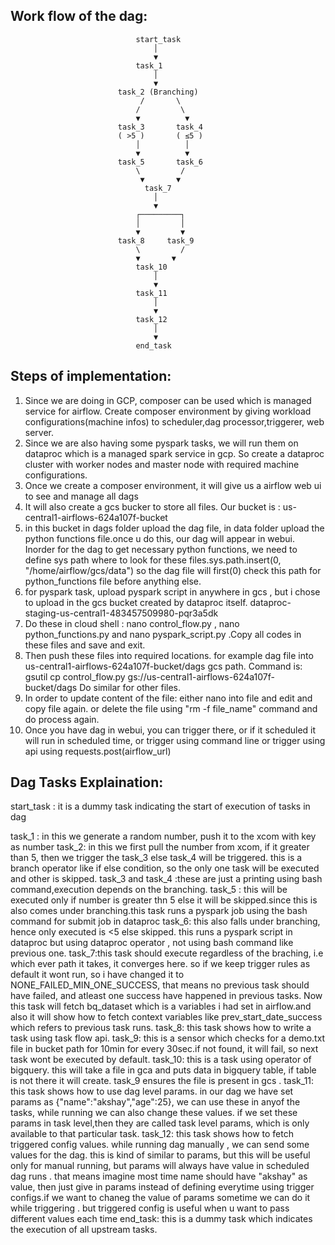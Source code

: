  
## Work flow of the dag: 
                                start_task
                                    │
                                    ▼
                                task_1 
                                    │
                                    ▼
                            task_2 (Branching)
                                 /       \
                                /         \
                                ▼          ▼
                            task_3       task_4
                            ( >5 )       ( ≤5 )
                                │          │
                                ▼          ▼
                            task_5       task_6  
                                \         /
                                 ▼       ▼
                                  task_7 
                                    │
                                    ▼
                                ┌─────────┐
                                │         │
                                ▼         ▼
                            task_8     task_9 
                                \         /
                                ▼       ▼
                                task_10 
                                    │
                                    ▼
                                task_11
                                    │
                                    ▼
                                task_12
                                    │
                                    ▼
                                end_task   


## Steps of implementation:

1. Since we are doing in GCP, composer can be used which is managed service for airflow. Create composer environment by giving workload configurations(machine infos) to scheduler,dag processor,triggerer, web server. 
2. Since we are also having some pyspark tasks, we will run them on dataproc which is a managed spark service in gcp. So create a dataproc cluster with worker nodes and master node with required machine configurations.
3. Once we create a composer environment, it will give us a airflow web ui to see and manage all dags
4. It will also create a gcs bucker to store all files. Our bucket is : us-central1-airflows-624a107f-bucket
5. in this bucket in dags folder upload the dag file, in data folder upload the python functions file.once u do this, our dag will appear in webui.
Inorder for the dag to get necessary python functions, we need to define sys path where to look for these files.sys.path.insert(0, "/home/airflow/gcs/data")
so the dag file will first(0) check this path for python_functions file before anything else.
6. for pyspark task, upload pyspark script in anywhere in gcs , but i chose to upload in the gcs bucket created by dataproc itself. dataproc-staging-us-central1-483457509980-pqr3a5dk
7. Do these in cloud shell : nano control_flow.py , nano python_functions.py and nano pyspark_script.py .Copy all codes in these files and save and exit.
8. Then push these files into required locations. for example dag file into us-central1-airflows-624a107f-bucket/dags gcs path.
Command is: gsutil cp control_flow.py gs://us-central1-airflows-624a107f-bucket/dags
Do similar for other files. 
9. In order to update content of the file: either nano into file and edit and copy file again. or delete the file using "rm -f file_name" command and do process again.
10. Once you have dag in webui, you can trigger there, or if it scheduled it will run in scheduled time, or trigger using command line or trigger using api using requests.post(airflow_url)

## Dag Tasks Explaination:
start_task : it is a dummy task indicating the start of execution of tasks in dag

task_1 : in this we generate a random number, push it to the xcom with key as number
task_2: in this we first pull the number from xcom, if it greater than 5, then we trigger the task_3 else task_4 will be triggered. this is a branch operator like if else condition, so the only one task will be executed and other is skipped.
task_3 and task_4 :these are just a printing using bash command,execution depends on the branching.
task_5 : this will be executed only if number is greater thn 5 else it will be skipped.since this is also comes under branching.this task runs a pyspark job using the bash command for submit job in dataproc
task_6: this also falls under branching, hence only executed is <5 else skipped. this runs a pyspark script in dataproc but using dataproc operator , not using bash command like previous one.
task_7:this task should execute regardless of the braching, i.e which ever path it takes, it converges here. so if we keep trigger rules as default it wont run, so i have changed it to NONE_FAILED_MIN_ONE_SUCCESS, that means no previous task should have failed, and atleast one success have happened in previous tasks. Now this task will fetch bq_dataset which is a variables i had set in airflow.and also it will show how to fetch context variables like prev_start_date_success which refers to previous task runs.
task_8: this task shows how to write a task using task flow api.
task_9: this is a sensor which checks for a demo.txt file in bucket path for 10min for every 30sec.if not found, it will fail, so next task wont be executed by default. 
task_10: this is a task using operator of bigquery. this will take a file in gca and puts data in bigquery table, if table is not there it will create. task_9 ensures the file is present in gcs .
task_11: this task shows how to use dag level params. in our dag we have set params as {"name":"akshay","age":25}, we can use these in anyof the tasks, while running we can also change these values. if we set these params in task level,then they are called task level params, which is only available to that particular task. 
task_12: this task shows how to fetch triggered config values. while running dag manually , we can send some values for the dag.
this is kind of similar to params, but this will be useful only for manual running, but params will always have value in scheduled dag runs . 
that means imagine most time name should have "akshay" as value, then just give in params instead of defining everytime using trigger configs.if we want to chaneg the value of params sometime we can do it while triggering . but triggered config is useful when u want to pass different values each time
end_task: this is a dummy task which indicates the execution of all upstream tasks.


